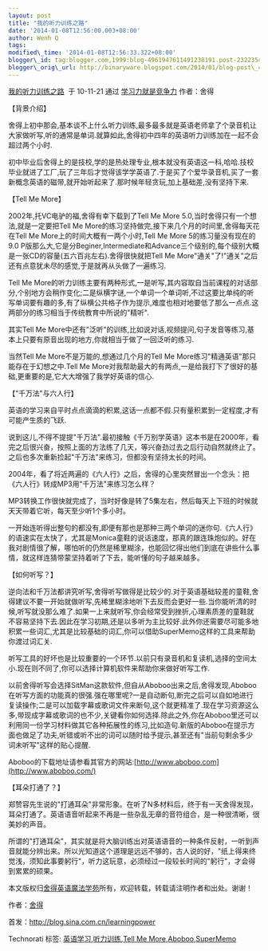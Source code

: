 ```yaml
--- 
layout: post 
title: "我的听力训练之路" 
date: '2014-01-08T12:56:00.003+08:00' 
author: Wenh Q
tags:
modified\_time: '2014-01-08T12:56:33.322+08:00' 
blogger\_id: tag:blogger.com,1999:blog-4961947611491238191.post-2322354874035895025
blogger\_orig\_url: http://binaryware.blogspot.com/2014/01/blog-post\_4554.html
---
```

[我的听力训练之路](http://blog.sina.com.cn/s/blog_5f2d67f90100n729.html)  于
10-11-21 通过 [学习力就是竞争力](http://blog.sina.com.cn/learningpower)
作者：舍得





【背景介绍】



舍得上初中那会,基本谈不上什么听力训练,最多最多就是英语老师拿了个录音机让大家做听写,听的通常是单词.就算如此,舍得初中四年的英语听力训练加在一起不会超过两个小时.



初中毕业后舍得上的是技校,学的是热处理专业,根本就没有英语这一科,哈哈.技校毕业就进了工厂,玩了三年后才觉得该学学英语了.于是买了个爱华录音机,买了一套新概念英语的磁带,就开始听起来了.那时候年轻贪玩,加上基础差,没有坚持下来.



【Tell Me More】



2002年,托VC电驴的福,舍得有幸下载到了Tell Me More
5.0,当时舍得只有一个想法,就是一定要把Tell Me
More的练习坚持做完,接下来几个月的时间里,舍得每天花在Tell Me
More上的时间大概有一两个小时,Tell Me More 5的练习量没有现在的9.0
P版那么大,它是分Beginer,Intermediate和Advance三个级别的,每个级别大概是一张CD的容量(五六百兆左右).舍得很快就把Tell
Me
More"通关"了!"通关"之后还有点意犹未尽的感觉,于是就再从头做了一遍练习.



Tell Me
More的听力训练主要有两种形式,一是听写,其内容取自当前课程的对话部分,个别地方会稍作变化;二是纵横字谜,一个单词一个单词听,不过这要比单纯的听写单词要有趣的多,有了纵横公共格子作为提示,难度也相对地要低了那么一点点.这两部分的练习相当于传统教育中所说的"精听".



其实Tell Me
More中还有"泛听"的训练,比如说对话,视频提问,句子发音等练习,基本上只要有原音出现的地方,你就相当于做了一回泛听的练习.



当然Tell Me More不是万能的,想通过几个月的Tell Me
More练习"精通英语"那只能存在于幻想之中.Tell Me
More对我帮助最大的有两点,一是给我打下了很好的基础,更重要的是,它大大增强了我学好英语的信心.



【"千万法"与六人行】



英语的学习来自平时点点滴滴的积累,这话一点都不假.只有量积累到一定程度,才有可能产生质的飞跃.



说到这儿,不得不提提"千万法".最初接触《千万别学英语》这本书是在2000年，看完之后很兴奋，按照上面的方法练了几天，等兴奋劲过去之后行动自然就终止了。之后也多次重新捡起"千万法"来练习，但都没有坚持太长的时间。



2004年，看了将近两遍的《六人行》之后，舍得的心里突然冒出一个念头：把《六人行》转成MP3用"千万法"来练习怎么样？



MP3转换工作很快就完成了，当时好像是转了5集左右，然后每天上下班的时候就天天带着它听，每天至少听1个多小时。



一开始连听得出整句的都没有,即便有那也是那种三两个单词的迷你句.《六人行》的语速实在太快了，尤其是Monica童鞋的说话速度，那真的跟连珠炮似的。好在我对剧情很了解，哪怕听的仍然是稀里糊涂，也能回忆得出他们到底在讲些什么事情，就这样连猜带蒙坚持着听了下去，能听懂的句子越来越多。



【如何听写？】



逆向法和千万法都讲究听写,舍得听写做得是比较少的.对于英语基础较差的童鞋,舍得建议不要一开始就做听写,先稀里糊涂地听下去反而会更好一些.当你能听清的时候,听写就没那么难了.如果一上来就听写,你会经常受到挫折,心理素质差的童鞋就不容易坚持下去.因此在学习初期,还是以多听为主比较好.此外你还需要尽可能多地积累一些词汇,尤其是比较基础的词汇,你可以借助SuperMemo这样的工具来帮助你渡过词汇关.



听写工具的好坏也是比较重要的一个环节.以前只有录音机和复读机,选择的空间太小.现在则不同了,你可以选择计算机软件来帮助你来做好听写工作.



以前舍得听写会选择SitMan这款软件,但自从Aboboo出来之后,舍得发现,Aboboo在听写方面的功能真的很强.强在哪里呢?一是自动断句,断完之后可以自如地进行复读操作;二是可以加载字幕或歌词文件来断句,这个就更精准了.现在学习资源这么多,带现成字幕或歌词的也不少,关键看你如何选择.除此之外,你在Aboboo里还可以利用同一份学习材料做其它各种拓展性的练习,比如造句.新版的Aboboo在提示方面也做足了功夫,听错或听不出的词可以随时给予提示,甚至还有"当前句剩余多少词未听写"这样的贴心提醒.



Aboboo的下载地址请参看其官方的网站:[http://www.aboboo.com](http://www.aboboo.com/)





【耳朵打通了？】



郑赞容先生说的"打通耳朵"非常形象。在听了N多材料后，终于有一天舍得发现，耳朵打通了。英语语音听起来不再是一些杂乱无章的音符组合，是一种很清晰，很美妙的声音。



所谓的"打通耳朵"，其实就是将大脑训练出对英语语音的一种条件反射，一听到声音就能分辨出来。所以光知道这个道理是远远不够的，古人说的好，"纸上得来终觉浅，须知此事要躬行"，听力这玩意，必须经过一段较长时间的"躬行"，才会得到累累的硕果。







本文版权归[舍得英语魔法学苑](http://emagic.org.cn/)所有，欢迎转载，转载请注明作者和出处。谢谢！



作者：[舍得](http://www.emagic.org.cn/)



首发：<http://blog.sina.com.cn/learningpower>





Technorati 标签:
[英语学习](http://technorati.com/tags/%E8%8B%B1%E8%AF%AD%E5%AD%A6%E4%B9%A0),[听力训练](http://technorati.com/tags/%E5%90%AC%E5%8A%9B%E8%AE%AD%E7%BB%83),[Tell
Me
More](http://technorati.com/tags/Tell+Me+More),[Aboboo](http://technorati.com/tags/Aboboo),[SuperMemo](http://technorati.com/tags/SuperMemo)
